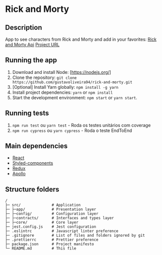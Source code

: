 # Rick and Morty

## Description

App to see characters from Rick and Morty and add in your favorites: [Rick and Morty Api]([https://pokeapi.co/](https://rickandmortyapi.com/graphql))
[Project URL](https://rick-and-morty-indol-six.vercel.app/)

## Running the app

1. Download and install Node: [https://nodejs.org/]
2. Clone the repository: `git clone https://github.com/gustavoliveira94/rick-and-morty.git`
3. \[Optional\] Install Yarn globally: `npm install -g yarn`
4. Install project dependencies: `yarn` or `npm install`
5. Start the development environment: `npm start` or `yarn start`.

## Running tests

1. `npm run test` ou `yarn test` - Roda os testes unitários com coverage
2. `npm run cypress` ou `yarn cypress` - Roda o teste EndToEnd

## Main dependencies

- [React](https://reactjs.org/)
- [Styled-components](https://styled-components.com/)
- [Redux](https://redux-toolkit.js.org/tutorials/typescript)
- [Apollo]([https://redux-toolkit.js.org/tutorials/typescript](https://www.apollographql.com/docs/react/))

## Structure folders

```
/
├─ src/              # Application
├─ ├─app/            # Presentation layer
├─ ├─config/         # Configuration layer
├─ ├─contracts/      # Interfaces and types layer
├─ ├─core/           # Core layer
├─ jest.config.js    # Jest configuration
├─ .eslintrc         # Javascript linter preference
├─ .gitignore        # List of files and folders ignored by git
├─ .prettierrc       # Prettier preference
├─ package.json      # Project manifesto
└─ README.md         # This file
```
